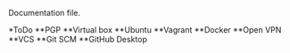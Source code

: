 Documentation file.

*ToDo
**PGP
**Virtual box
**Ubuntu
**Vagrant
**Docker
**Open VPN
**VCS
**Git SCM
**GitHub Desktop